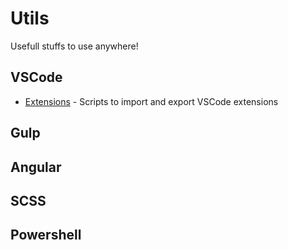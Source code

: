 # Utils
Usefull stuffs to use anywhere!

## VSCode
- [Extensions](https://github.com/Arno85/utils/tree/master/vscode/extensions) - Scripts to import and export VSCode extensions

## Gulp

## Angular

## SCSS

## Powershell
